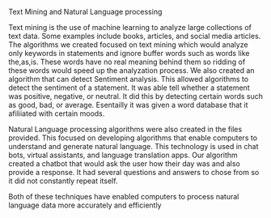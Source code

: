 Text Mining and Natural Language processing 

Text mining is the use of machine learning to analyze large collections of text data. Some examples include books, articles, and social media articles. The algorithms we created focused on text mining which would analyze only keywords in statements and ignore buffer words such as words like the,as,is. These words have no real meaning behind them so ridding of these words would speed up the analyzation process. We also created an algorithm that can detect Sentiment analysis. This allowed algorithms to detect the sentiment of a statement. It was able tell whether a statement was positive, negative, or neutral. It did this by detecting certain words such as good, bad, or average. Esentailly it was given a word database that it afiliiated with certain moods. 

Natural Language processing algorithms were also created in the files provided. This focused on developing algorithms that enable computers to understand and generate natural language. This technology is used in chat bots, virtual assistants, and language translation apps. Our algorithm created a chatbot that would ask the user how their day was and also provide a response. It had several questions and answers to chose from so it did not constantly repeat itself. 

Both of these techniques have enabled computers to process natural language data more accurately and efficiently
